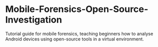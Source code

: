 # Mobile-Forensics-Open-Source-Investigation
Tutorial guide for mobile forensics, teaching beginners how to analyse Android devices using open-source tools in a virtual environment.

